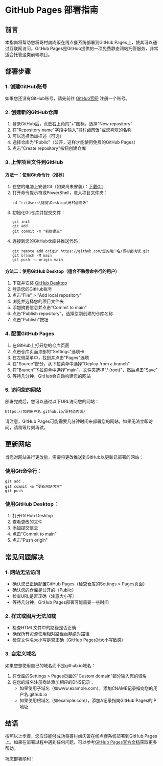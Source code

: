 # GitHub Pages 部署指南

## 前言

本指南将帮助您将哥村卤肉饭在线点餐系统部署到GitHub Pages上，使其可以通过互联网访问。GitHub Pages是GitHub提供的一项免费静态网站托管服务，非常适合托管这类前端项目。

## 部署步骤

### 1. 创建GitHub账号

如果您还没有GitHub账号，请先前往 [GitHub官网](https://github.com/) 注册一个账号。

### 2. 创建新的GitHub仓库

1. 登录GitHub后，点击右上角的"+"图标，选择"New repository"
2. 在"Repository name"字段中输入"哥村卤肉饭"或您喜欢的名称
3. 可以选择添加描述（可选）
4. 选择仓库为"Public"（公开，这样才能使用免费的GitHub Pages）
5. 点击"Create repository"按钮创建仓库

### 3. 上传项目文件到GitHub

#### 方法一：使用Git命令行（推荐）

1. 在您的电脑上安装Git（如果尚未安装）：[下载Git](https://git-scm.com/downloads)
2. 打开命令提示符或PowerShell，进入项目文件夹：
   ```
   cd "c:\Users\腿腿\Desktop\哥村卤肉饭"
   ```
3. 初始化Git仓库并提交文件：
   ```
   git init
   git add .
   git commit -m "初始提交"
   ```
4. 连接到您的GitHub仓库并推送代码：
   ```
   git remote add origin https://github.com/您的用户名/哥村卤肉饭.git
   git branch -M main
   git push -u origin main
   ```

#### 方法二：使用GitHub Desktop（适合不熟悉命令行的用户）

1. 下载并安装 [GitHub Desktop](https://desktop.github.com/)
2. 登录您的GitHub账号
3. 点击"File" > "Add local repository"
4. 浏览并选择您的项目文件夹
5. 添加摘要信息并点击"Commit to main"
6. 点击"Publish repository"，选择您刚创建的仓库名称
7. 点击"Publish"按钮

### 4. 配置GitHub Pages

1. 在GitHub上打开您的仓库页面
2. 点击仓库页面顶部的"Settings"选项卡
3. 在左侧菜单中，找到并点击"Pages"选项
4. 在"Source"部分，从下拉菜单中选择"Deploy from a branch"
5. 在"Branch"下拉菜单中选择"main"，文件夹选择"/ (root)"，然后点击"Save"
6. 等待几分钟，GitHub会自动构建您的网站

### 5. 访问您的网站

部署完成后，您可以通过以下URL访问您的网站：
```
https://您的用户名.github.io/哥村卤肉饭/
```

请注意，GitHub Pages可能需要几分钟时间来部署您的网站。如果无法立即访问，请稍等片刻再试。

## 更新网站

当您对网站进行更改后，需要将更改推送到GitHub以更新已部署的网站：

### 使用Git命令行：

```
git add .
git commit -m "更新网站内容"
git push
```

### 使用GitHub Desktop：

1. 打开GitHub Desktop
2. 查看更改的文件
3. 添加提交信息
4. 点击"Commit to main"
5. 点击"Push origin"

## 常见问题解决

### 1. 网站无法访问

- 确认您已正确配置GitHub Pages（检查仓库的Settings > Pages页面）
- 确认您的仓库是公开的（Public）
- 检查URL是否正确（注意大小写）
- 等待几分钟，GitHub Pages部署可能需要一些时间

### 2. 样式或图片无法加载

- 检查HTML文件中的路径是否正确
- 确保所有资源使用相对路径而非绝对路径
- 检查文件名大小写是否正确（GitHub Pages对大小写敏感）

### 3. 自定义域名

如果您想使用自己的域名而不是github.io域名：

1. 在仓库的Settings > Pages页面的"Custom domain"部分输入您的域名
2. 在您的域名注册商处添加相应的DNS记录：
   - 如果使用子域名（如www.example.com），添加CNAME记录指向您的用户名.github.io
   - 如果使用根域名（如example.com），添加A记录指向GitHub Pages的IP地址

## 结语

按照以上步骤，您应该能够成功将哥村卤肉饭在线点餐系统部署到GitHub Pages上。如果在部署过程中遇到任何问题，可以参考[GitHub Pages官方文档](https://docs.github.com/cn/pages)获取更多帮助。

祝您部署顺利！